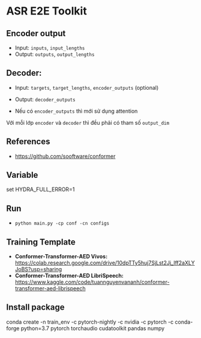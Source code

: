 # ASR E2E Toolkit


## Encoder output
- Input: `inputs`, `input_lengths`
- Output: `outputs`, `output_lengths`

## Decoder:
- Input: `targets`, `target_lengths`, `encoder_outputs` (optional)
- Output: `decoder_outputs`

- Nếu có `encoder_outputs` thì mới sử dụng attention

Với mỗi lớp `encoder` và `decoder` thì đều phải có tham số `output_dim`

## References
- https://github.com/sooftware/conformer

## Variable
set HYDRA_FULL_ERROR=1

## Run
- `python main.py -cp conf -cn configs`

## Training Template
- **Conformer-Transformer-AED Vivos:** https://colab.research.google.com/drive/10dpTTy5huj7SjLst2Jj_Iff2aXLYJoBS?usp=sharing
- **Conformer-Transformer-AED LibriSpeech:** https://www.kaggle.com/code/tuannguyenvananh/conformer-transformer-aed-librispeech

## Install package

conda create -n train_env -c pytorch-nightly -c nvidia -c pytorch -c conda-forge python=3.7 pytorch torchaudio cudatoolkit pandas numpy 
